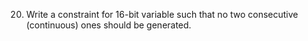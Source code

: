 20. Write a constraint for 16-bit variable such that no two 
consecutive (continuous) ones should be generated.